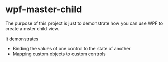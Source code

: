wpf-master-child
================

The purpose of this project is just to demonstrate how you can use WPF to create a mster child view.

It demonstrates

 - Binding the values of one control to the state of another
 - Mapping custom objects to custom controls
